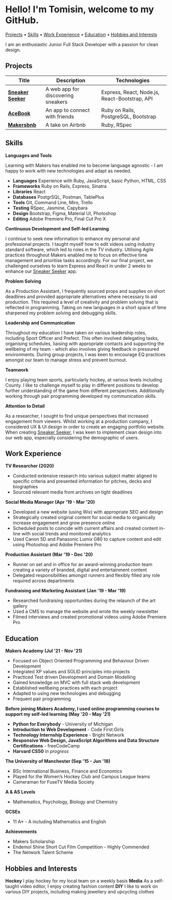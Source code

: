 # Hello! I'm Tomisin, welcome to my GitHub.

[Projects](#Projects) • [Skills](#Skills) • [Work Experience](#Work-Experience) • [Education](#Education) • [Hobbies and Interests](#Hobbies-and-Interests)

I am an enthusiastic Junior Full Stack Developer with a passion for clean design.

## Projects

|Title|Description|Technologies|
| --- | --- | --- |
|**[Sneaker Seeker](https://github.com/InfobyAdrienne/Sneaker-Seeker-Demo)**|A web app for discovering sneakers| Express, React, Node.js, React-Bootstrap, API|
|**[AceBook](https://github.com/Jessocxz98/acebook-anti-social-media-inc)**|An app to connect with friends|Ruby on Rails, PostgreSQL, Bootstrap|
|**[Makersbnb](https://github.com/rhianeKobar/Makers_bnb)**|A take on Airbnb|Ruby, RSpec|

## Skills

**Languages and Tools**

Learning with Makers has enabled me to become language agnostic - I am happy to work with new technologies and adapt as needed.
- **Languages** Experience with Ruby, JavaScript, basic Python, HTML, CSS
- **Frameworks** Ruby on Rails, Express, Sinatra
- **Libraries** React
- **Databases** PostgrSQL, Postman, TablePlus
- **Tools** Git, Command Line, Miro, Trello
- **Testing** RSpec, Jasmine, Capybara
- **Design** Bootstrap, Figma, Material UI, Photoshop
- **Editing** Adobe Premiere Pro, Final Cut Pro X

**Continuous Development and Self-led Learning**

I continue to seek new information to enhance my personal and professional projects. I taught myself how to edit videos using industry standard software, which led to roles in the TV industry. Utilising Agile practices throughout Makers enabled me to focus on effective time management and prioritise tasks accordingly. For our final project, we challenged ourselves to learn Express and React in under 2 weeks to enhance our [Sneaker Seeker](https://github.com/InfobyAdrienne/Sneaker-Seeker-Demo) app.

**Problem Solving**

As a Production Assistant, I frequently sourced props and supplies on short deadlines and provided appropriate alternatives where necessary to aid production. This required a level of creativity and problem solving that is reflected in programming. Taking on new languages in a short space of time sharpened my problem solving and debugging skills.

**Leadership and Communication**

Throughout my education I have taken on various leadership roles, including Sport Officer and Prefect. This often involved delegating tasks, organising schedules, liaising with appropriate contacts and supporting the wellbeing of my team - which also involves giving feedback in pressured environments. During group projects, I was keen to encourage EQ practices amongst our team to manage stress and prevent burnout.

**Teamwork**

I enjoy playing team sports, particularly hockey, at various levels including County. I like to challenge myself to play in different positions to develop further understanding of the game from different perspectives. Additionally working through pair programming developed my communication skills.

**Attention to Detail**

As a researcher, I sought to find unique perspectives that increased engagement from viewers. Whilst working at a production company, I considered UX & UI design in order to create an engaging portfolio website. When creating [Sneaker Seeker](https://github.com/InfobyAdrienne/Sneaker-Seeker-Demo), I was keen to implement clean design into our web app, especially considering the demographic of users.

## Work Experience

**TV Researcher (2020)**
- Conducted extensive research into various subject matter aligned to specific criteria and presented information for pitches, decks and biographies
- Sourced relevant media from archives on tight deadlines

**Social Media Manager (Apr '19 - Mar '20)**
- Developed a new website (using Wix) with appropriate SEO and design
- Strategically created original content for social media to organically increase engagement and grow presence online
- Scheduled posts to coincide with current affairs and created content in-line with social trends and monitored analytics
- Used Canon 5D and Panasonic Lumix G80 to capture content and edit using Photoshop and Adobe Premiere Pro

**Production Assistant (Mar '19 - Dec '20)**
- Runner on set and in office for an award-winning production team creating a variety of branded, digital and entertainment content
- Delegated responsibilities amongst runners and flexibly filled any role required across departments

**Fundraising and Marketing Assistant (Jan '19 - Mar '19)**
- Researched fundraising opportunities during the relaunch of the art gallery
- Used a CMS to manage the website and wrote the weekly newsletter
- Filmed interviews and created promotional videos using Adobe Premiere Pro

## Education

**Makers Academy (Jul '21 - Nov '21)**

- Focused on Object Oriented Programming and Behaviour Driven Development
- Integrated XP values and SOLID principles into projects 
- Practiced Test driven Development and Domain Modelling
- Gained knowledge on MVC with full stack web development
- Established wellbeing practices with each project
- Adapted to using new technologies and debugging
- Frequent pair programming

**Before joining Makers Academy, I used online programming courses to support my self-led learning (May '20 - May '21)**

- **Python for Everybody** - University of Michigan
- **Introduction to Web Development** - Code First:Girls
- **Technology Internship Experience** - Bright Network
- **Responsive Web Design, JavaScript Algorithms and Data Structure Certifications** - freeCodeCamp
- **Harvard CS50** _in progress_

**The University of Manchester (Sep '15 - Jun '18)**

- BSc International Business, Finance and Economics
- Played for the Women’s Hockey Club and Campus League teams
- Cameraman for FuseTV Media Society

**A & AS Levels**
- Mathematics, Psychology, Biology and Chemistry

**GCSEs**
- 11 A* - A including Mathematics and English

**Achievements**
- Makers Scholarship
- Endemol Shine Short Cut Film Competition - Highly Commended
- The Network Talent Scheme

## Hobbies and Interests
**Hockey** I play hockey for my local team on a weekly basis
**Media** As a self-taught video editor, I enjoy creating fashion content
**DIY** I like to work on various DIY projects, including making jewellery and upcycling clothes
